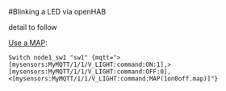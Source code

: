 #Blinking a LED via openHAB

detail to follow


[Use a MAP](http://forum.mysensors.org/topic/1405/adding-a-light-switch-to-openhab-mqtt-gateway/2):

    Switch node1_sw1 "sw1" {mqtt=">[mysensors:MyMQTT/1/1/V_LIGHT:command:ON:1],>[mysensors:MyMQTT/1/1/V_LIGHT:command:OFF:0],<[mysensors:MyMQTT/1/1/V_LIGHT:command:MAP(1on0off.map)]"}
